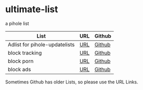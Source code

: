 # ultimate-list
a pihole list

List|URL|Github
----|---|------
Adlist for pihole-updatelists|[URL](https://piholeblocklistsweb.serverobot.de/blacklist/adlist.txt)|[Github](https://github.com/arbs09/ultimate-list/raw/main/blacklist/adlist.txt)
block tracking|[URL](https://piholeblocklistsweb.serverobot.de/blacklist/tracking.txt)|[Github](https://github.com/arbs09/ultimate-list/raw/main/blacklist/tracking.txt)
block porn|[URL](https://piholeblocklistsweb.serverobot.de/blacklist/porn.txt)|[Github](https://github.com/arbs09/ultimate-list/raw/main/blacklist/porn.txt)
block ads|[URL](https://piholeblocklistsweb.serverobot.de/blacklist/ads.txt)|[Github](https://github.com/arbs09/ultimate-list/raw/main/blacklist/ads.txt)

Sometimes Github has older Lists, so please use the URL Links.
